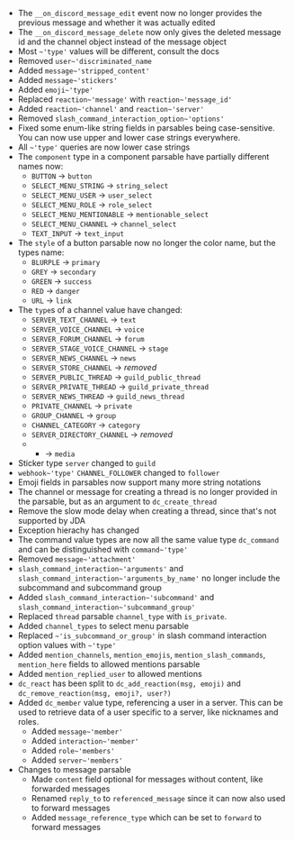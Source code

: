 * The `__on_discord_message_edit` event now no longer provides the previous message and whether it was actually edited
* The `__on_discord_message_delete` now only gives the deleted message id and the channel object instead of the message object
* Most `~'type'` values will be different, consult the docs
* Removed `user~'discriminated_name`
* Added `message~'stripped_content'`
* Added `message~'stickers'`
* Added `emoji~'type'`
* Replaced `reaction~'message'` with `reaction~'message_id'`
* Added `reaction~'channel'` and `reaction~'server'`
* Removed `slash_command_interaction_option~'options'`
* Fixed some enum-like string fields in parsables being case-sensitive. You can now use upper and lower case strings everywhere.
* All `~'type'` queries are now lower case strings
* The `component` type in a component parsable have partially different names now:
  * `BUTTON` -> `button`
  * `SELECT_MENU_STRING` -> `string_select`
  * `SELECT_MENU_USER` -> `user_select`
  * `SELECT_MENU_ROLE` -> `role_select`
  * `SELECT_MENU_MENTIONABLE` -> `mentionable_select`
  * `SELECT_MENU_CHANNEL` -> `channel_select`
  * `TEXT_INPUT` -> `text_input`
* The `style` of a button parsable now no longer the color name, but the types name:
  * `BLURPLE` -> `primary`
  * `GREY` -> `secondary`
  * `GREEN` -> `success`
  * `RED` -> `danger`
  * `URL` -> `link`
* The `type`s of a channel value have changed:
  * `SERVER_TEXT_CHANNEL` -> `text`
  * `SERVER_VOICE_CHANNEL` -> `voice`
  * `SERVER_FORUM_CHANNEL` -> `forum`
  * `SERVER_STAGE_VOICE_CHANNEL` -> `stage`
  * `SERVER_NEWS_CHANNEL` -> `news`
  * `SERVER_STORE_CHANNEL` -> *removed*
  * `SERVER_PUBLIC_THREAD` -> `guild_public_thread`
  * `SERVER_PRIVATE_THREAD` -> `guild_private_thread`
  * `SERVER_NEWS_THREAD` -> `guild_news_thread`
  * `PRIVATE_CHANNEL` -> `private`
  * `GROUP_CHANNEL` -> `group`
  * `CHANNEL_CATEGORY` -> `category`
  * `SERVER_DIRECTORY_CHANNEL` -> *removed*
  * - -> `media`
* Sticker type `server` changed to `guild`
* `webhook~'type'` `CHANNEL_FOLLOWER` changed to `follower`
* Emoji fields in parsables now support many more string notations
* The channel or message for creating a thread is no longer provided in the parsable, but as an argument to `dc_create_thread`
* Remove the slow mode delay when creating a thread, since that's not supported by JDA
* Exception hierachy has changed
* The command value types are now all the same value type `dc_command` and can be distinguished with `command~'type'`
* Removed `message~'attachment'`
* `slash_command_interaction~'arguments'` and `slash_command_interaction~'arguments_by_name'` no longer include the subcommand and subcommand group
* Added `slash_command_interaction~'subcommand'` and `slash_command_interaction~'subcommand_group'`
* Replaced `thread` parsable `channel_type` with `is_private`.
* Added `channel_types` to select menu parsable
* Replaced `~'is_subcommand_or_group'` in slash command interaction option values with `~'type'`
* Added `mention_channels`, `mention_emojis`, `mention_slash_commands`, `mention_here` fields to allowed mentions parsable
* Added `mention_replied_user` to allowed mentions
* `dc_react` has been split to `dc_add_reaction(msg, emoji)` and `dc_remove_reaction(msg, emoji?, user?)`
* Added `dc_member` value type, referencing a user in a server. This can be used to retrieve data of a user specific to a server, like nicknames and roles.
  * Added `message~'member'`
  * Added `interaction~'member'`
  * Added `role~'members'`
  * Added `server~'members'`
* Changes to message parsable
  * Made `content` field optional for messages without content, like forwarded messages
  * Renamed `reply_to` to `referenced_message` since it can now also used to forward messages
  * Added `message_reference_type` which can be set to `forward` to forward messages